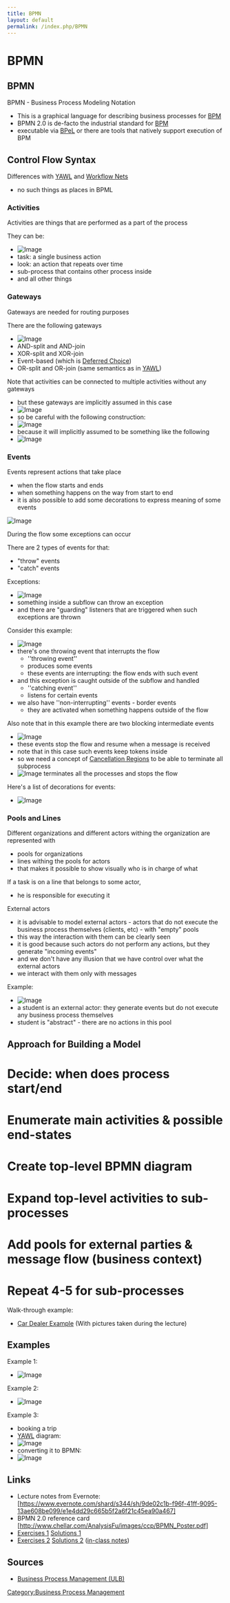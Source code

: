 ```yaml
---
title: BPMN
layout: default
permalink: /index.php/BPMN
---
```


# BPMN

## BPMN
BPMN - Business Process Modeling Notation 
- This is a graphical language for describing business processes for [BPM](BPM)
- BPMN 2.0 is de-facto the industrial standard for [BPM](BPM)
- executable via [BPeL](BPeL) or there are tools that natively support execution of BPM


## Control Flow Syntax
Differences with [YAWL](YAWL) and [Workflow Nets](Workflow_Nets)
- no such things as places in BPML


### Activities
Activities are things that are performed as a part of the process 

They can be:
- <img src="https://raw.github.com/alexeygrigorev/wiki-figures/master/ulb/bpm/bpmn/bpmn-activities.png" alt="Image">
- task: a single business action
- look: an action that repeats over time
- sub-process that contains other process inside
- and all other things 


### Gateways
Gateways are needed for routing purposes

There are the following gateways
- <img src="https://raw.github.com/alexeygrigorev/wiki-figures/master/ulb/bpm/bpmn/bpmn-gateways.png" alt="Image">
- AND-split and AND-join
- XOR-split and XOR-join
- Event-based (which is [Deferred Choice](Deferred_Choice))
- OR-split and OR-join (same semantics as in [YAWL](YAWL))


Note that activities can be connected to multiple activities without any gateways 
- but these gateways are implicitly assumed in this case 
- <img src="https://raw.github.com/alexeygrigorev/wiki-figures/master/ulb/bpm/bpmn/bpmn-activities-impl-gateways.png" alt="Image">
- so be careful with the following construction:
- <img src="https://raw.github.com/alexeygrigorev/wiki-figures/master/ulb/bpm/bpmn/bpmn-activities-impl-gateways-careful1.png" alt="Image">
- because it will implicitly assumed to be something like the following
- <img src="https://raw.github.com/alexeygrigorev/wiki-figures/master/ulb/bpm/bpmn/bpmn-activities-impl-gateways-careful2.png" alt="Image">


### Events
Events represent actions that take place 
- when the flow starts and ends
- when something happens on the way from start to end 
- it is also possible to add some decorations to express meaning of some events

<img src="https://raw.github.com/alexeygrigorev/wiki-figures/master/ulb/bpm/bpmn/bpmn-events.png" alt="Image">


During the flow some exceptions can occur

There are 2 types of events for that:
- "throw" events
- "catch" events


Exceptions:
- <img src="https://raw.github.com/alexeygrigorev/wiki-figures/master/ulb/bpm/bpmn/bpmn-exceptions.png" alt="Image">
- something inside a subflow can throw an exception
- and there are "guarding" listeners that are triggered when such exceptions are thrown


Consider this example:
- <img src="https://raw.github.com/alexeygrigorev/wiki-figures/master/ulb/bpm/bpmn/bpmn-exceptions-ex.png" alt="Image">
- there's one throwing event that interrupts the flow 
  - ''throwing event''
  - produces some events 
  - these events are interrupting: the flow ends with such event
- and this exception is caught outside of the subflow and handled 
  - ''catching event''
  - listens for certain events
- we also have ''non-interrupting'' events - border events 
  - they are activated when something happens outside of the flow


Also note that in this example there are two blocking intermediate events
- <img src="https://raw.github.com/alexeygrigorev/wiki-figures/master/ulb/bpm/bpmn/bpmn-events-receive.png" alt="Image">
- these events stop the flow and resume when a message is received
- note that in this case such events keep tokens inside
- so we need a concept of [Cancellation Regions](Cancellation_Regions) to be able to terminate all subprocess 
- <img src="https://raw.github.com/alexeygrigorev/wiki-figures/master/ulb/bpm/bpmn/bpmn-events-bullseye.png" alt="Image"> terminates all the processes and stops the flow 


Here's a list of decorations for events:
- <img src="https://raw.github.com/alexeygrigorev/wiki-figures/master/ulb/bpm/bpmn/bpmn-events-all.png" alt="Image">



### Pools and Lines
Different organizations and different actors withing the organization are represented with 
- pools for organizations
- lines withing the pools for actors
- that makes it possible to show visually who is in charge of what


If a task is on a line that belongs to some actor,
- he is responsible for executing it


External actors
- it is advisable to model external actors - actors that do not execute the business process themselves (clients, etc) - with "empty" pools
- this way the interaction with them can be clearly seen
- it is good because such actors do not perform any actions, but they generate "incoming events"
- and we don't have any illusion that we have control over what the external actors 
- we interact with them only with messages 


Example:
- <img src="https://raw.github.com/alexeygrigorev/wiki-figures/master/ulb/bpm/bpmn/bpmn-external.png" alt="Image">
- a student is an external actor: they generate events but do not execute any business process themselves
- student is "abstract" - there are no actions in this pool


## Approach for Building a Model
# Decide: when does process start/end
# Enumerate main activities & possible end-states
# Create top-level BPMN diagram
# Expand top-level activities to sub-processes
# Add pools for external parties & message flow (business context)
# Repeat 4-5 for sub-processes

Walk-through example:
- [Car Dealer Example](http://www.evernote.com/shard/s344/sh/7e4b0db5-002c-4d67-a813-6a8b8d54070b/11743304157d0e41b60ca0ed6c172ac5) (With pictures taken during the lecture)


## Examples
Example 1: 
- <img src="https://raw.github.com/alexeygrigorev/wiki-figures/master/ulb/bpm/bpmn/bpmn-ex1.png" alt="Image">


Example 2:
- <img src="https://raw.github.com/alexeygrigorev/wiki-figures/master/ulb/bpm/bpmn/bpmn-exceptions-ex.png" alt="Image">


Example 3:
- booking a trip
- [YAWL](YAWL) diagram:
- <img src="https://raw.github.com/alexeygrigorev/wiki-figures/master/ulb/bpm/yawl/yawl-travel-agency.png" alt="Image">
- converting it to BPMN:
- <img src="https://raw.github.com/alexeygrigorev/wiki-figures/master/ulb/bpm/bpmn/bpmn-insurance-ex.png" alt="Image">



## Links
- Lecture notes from Evernote: [https://www.evernote.com/shard/s344/sh/9de02c1b-f96f-41ff-9095-13ae608be099/e1e4dd29c665b5f2a6f21c45ea90a467] 
- BPMN 2.0 reference card [http://www.chellar.com/AnalysisFu/images/ccp/BPMN_Poster.pdf]
- [Exercises 1](http://dl.dropboxusercontent.com/u/5119252/BPM/2013/Exercises%20BPMN.pdf) [Solutions 1](http://dl.dropboxusercontent.com/u/5119252/BPM/2013/Solution%20BPMN.pdf)
- [Exercises 2](http://dl.dropboxusercontent.com/u/5119252/BPM/2013/BPMN%20Modeling.pdf) [Solutions 2](http://dl.dropboxusercontent.com/u/5119252/BPM/2013/Solutions%20BPMN%20Modeling.pdf) ([in-class notes](http://www.evernote.com/shard/s344/sh/5c34000b-89aa-4277-93e9-54ac3ba77e98/79ca7457df8ba7aac3766ac2656d9235))



## Sources
- [Business Process Management (ULB)](Business_Process_Management_(ULB))

[Category:Business Process Management](Category_Business_Process_Management)